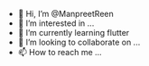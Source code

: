 - 👋 Hi, I’m @ManpreetReen
- 👀 I’m interested in ...
- 🌱 I’m currently learning flutter
- 💞️ I’m looking to collaborate on ...
- 📫 How to reach me ...

<!---
ManpreetReen/ManpreetReen is a ✨ special ✨ repository because its `README.md` (this file) appears on your GitHub profile.
You can click the Preview link to take a look at your changes.
--->
